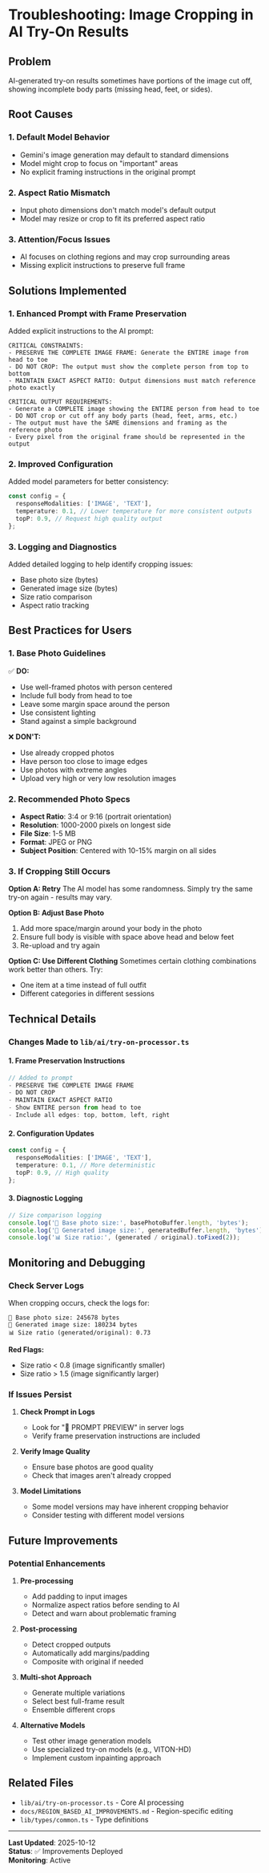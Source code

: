 # Troubleshooting: Image Cropping in AI Try-On Results

## Problem

AI-generated try-on results sometimes have portions of the image cut off, showing incomplete body parts (missing head, feet, or sides).

## Root Causes

### 1. **Default Model Behavior**

- Gemini's image generation may default to standard dimensions
- Model might crop to focus on "important" areas
- No explicit framing instructions in the original prompt

### 2. **Aspect Ratio Mismatch**

- Input photo dimensions don't match model's default output
- Model may resize or crop to fit its preferred aspect ratio

### 3. **Attention/Focus Issues**

- AI focuses on clothing regions and may crop surrounding areas
- Missing explicit instructions to preserve full frame

## Solutions Implemented

### 1. **Enhanced Prompt with Frame Preservation**

Added explicit instructions to the AI prompt:

```
CRITICAL CONSTRAINTS:
- PRESERVE THE COMPLETE IMAGE FRAME: Generate the ENTIRE image from head to toe
- DO NOT CROP: The output must show the complete person from top to bottom
- MAINTAIN EXACT ASPECT RATIO: Output dimensions must match reference photo exactly

CRITICAL OUTPUT REQUIREMENTS:
- Generate a COMPLETE image showing the ENTIRE person from head to toe
- DO NOT crop or cut off any body parts (head, feet, arms, etc.)
- The output must have the SAME dimensions and framing as the reference photo
- Every pixel from the original frame should be represented in the output
```

### 2. **Improved Configuration**

Added model parameters for better consistency:

```typescript
const config = {
  responseModalities: ['IMAGE', 'TEXT'],
  temperature: 0.1, // Lower temperature for more consistent outputs
  topP: 0.9, // Request high quality output
};
```

### 3. **Logging and Diagnostics**

Added detailed logging to help identify cropping issues:

- Base photo size (bytes)
- Generated image size (bytes)
- Size ratio comparison
- Aspect ratio tracking

## Best Practices for Users

### 1. **Base Photo Guidelines**

✅ **DO:**

- Use well-framed photos with person centered
- Include full body from head to toe
- Leave some margin space around the person
- Use consistent lighting
- Stand against a simple background

❌ **DON'T:**

- Use already cropped photos
- Have person too close to image edges
- Use photos with extreme angles
- Upload very high or very low resolution images

### 2. **Recommended Photo Specs**

- **Aspect Ratio**: 3:4 or 9:16 (portrait orientation)
- **Resolution**: 1000-2000 pixels on longest side
- **File Size**: 1-5 MB
- **Format**: JPEG or PNG
- **Subject Position**: Centered with 10-15% margin on all sides

### 3. **If Cropping Still Occurs**

**Option A: Retry**
The AI model has some randomness. Simply try the same try-on again - results may vary.

**Option B: Adjust Base Photo**

1. Add more space/margin around your body in the photo
2. Ensure full body is visible with space above head and below feet
3. Re-upload and try again

**Option C: Use Different Clothing**
Sometimes certain clothing combinations work better than others. Try:

- One item at a time instead of full outfit
- Different categories in different sessions

## Technical Details

### Changes Made to `lib/ai/try-on-processor.ts`

#### 1. Frame Preservation Instructions

```typescript
// Added to prompt
- PRESERVE THE COMPLETE IMAGE FRAME
- DO NOT CROP
- MAINTAIN EXACT ASPECT RATIO
- Show ENTIRE person from head to toe
- Include all edges: top, bottom, left, right
```

#### 2. Configuration Updates

```typescript
const config = {
  responseModalities: ['IMAGE', 'TEXT'],
  temperature: 0.1, // More deterministic
  topP: 0.9, // High quality
};
```

#### 3. Diagnostic Logging

```typescript
// Size comparison logging
console.log('📐 Base photo size:', basePhotoBuffer.length, 'bytes');
console.log('📐 Generated image size:', generatedBuffer.length, 'bytes');
console.log('📊 Size ratio:', (generated / original).toFixed(2));
```

## Monitoring and Debugging

### Check Server Logs

When cropping occurs, check the logs for:

```
📐 Base photo size: 245678 bytes
📐 Generated image size: 180234 bytes
📊 Size ratio (generated/original): 0.73
```

**Red Flags:**

- Size ratio < 0.8 (image significantly smaller)
- Size ratio > 1.5 (image significantly larger)

### If Issues Persist

1. **Check Prompt in Logs**
   - Look for "📝 PROMPT PREVIEW" in server logs
   - Verify frame preservation instructions are included

2. **Verify Image Quality**
   - Ensure base photos are good quality
   - Check that images aren't already cropped

3. **Model Limitations**
   - Some model versions may have inherent cropping behavior
   - Consider testing with different model versions

## Future Improvements

### Potential Enhancements

1. **Pre-processing**
   - Add padding to input images
   - Normalize aspect ratios before sending to AI
   - Detect and warn about problematic framing

2. **Post-processing**
   - Detect cropped outputs
   - Automatically add margins/padding
   - Composite with original if needed

3. **Multi-shot Approach**
   - Generate multiple variations
   - Select best full-frame result
   - Ensemble different crops

4. **Alternative Models**
   - Test other image generation models
   - Use specialized try-on models (e.g., VITON-HD)
   - Implement custom inpainting approach

## Related Files

- `lib/ai/try-on-processor.ts` - Core AI processing
- `docs/REGION_BASED_AI_IMPROVEMENTS.md` - Region-specific editing
- `lib/types/common.ts` - Type definitions

---

**Last Updated**: 2025-10-12  
**Status**: ✅ Improvements Deployed  
**Monitoring**: Active
